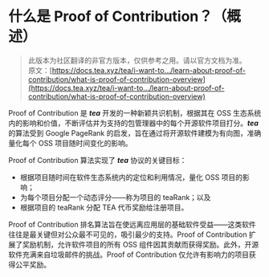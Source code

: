 # 什么是 Proof of Contribution？（概述）

> 此版本为社区翻译的非官方版本，仅供参考之用。请以官方文档为准。\
> 原文：[https://docs.tea.xyz/tea/i-want-to.../learn-about-proof-of-contribution/what-is-proof-of-contribution-overview](https://docs.tea.xyz/tea/i-want-to.../learn-about-proof-of-contribution/what-is-proof-of-contribution-overview)

Proof of Contribution 是 _**tea**_ 开发的一种新颖共识机制，根据其在 OSS 生态系统内的影响和价值，不断评估并为支持的包管理器中的每个开源软件项目打分。_**tea**_ 的算法受到 Google PageRank 的启发，旨在通过将开源软件建模为有向图，准确量化每个 OSS 项目随时间变化的影响。

Proof of Contribution 算法实现了 _**tea**_ 协议的关键目标：

* 根据项目随时间在软件生态系统内的定位和利用情况，量化 OSS 项目的影响；
* 为每个项目分配一个动态评分——称为项目的 teaRank；以及
* 根据项目的 teaRank 分配 TEA 代币奖励给注册项目。

Proof of Contribution 排名算法旨在使远离应用层的基础软件受益——这类软件往往是最关键但对公众最不可见的，吸引最少的支持。Proof of Contribution 扩展了奖励机制，允许软件项目的所有 OSS 组件因其贡献而获得奖励。此外，开源软件充满来自垃圾邮件的挑战。Proof of Contribution 仅允许有影响力的项目获得公平奖励。
